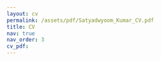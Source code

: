 ```yaml
---
layout: cv
permalink: /assets/pdf/Satyadwyoom_Kumar_CV.pdf
title: CV
nav: true
nav_order: 3
cv_pdf:
---
```

